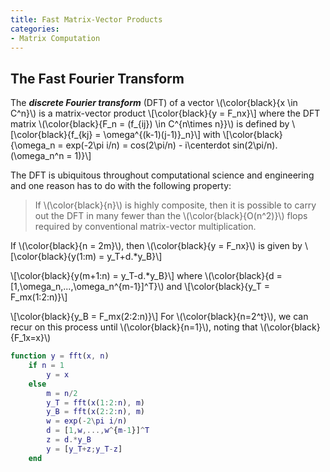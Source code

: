 ```yaml
---
title: Fast Matrix-Vector Products
categories:
- Matrix Computation
---
```


## The Fast Fourier Transform
The ***discrete Fourier transform*** (DFT) of a vector \\(\color{black}{x \in C^n}\\) is a matrix-vector product
\\[\color{black}{y = F_nx}\\]
where the DFT matrix \\(\color{black}{F_n = (f_{ij}) \in C^{n\times n}}\\) is defined by
\\[\color{black}{f_{kj} = \omega^{(k-1)(j-1)}_n}\\]
with
\\[\color{black}{\omega_n = exp(-2\pi i/n) = cos(2\pi/n) - i\centerdot sin(2\pi/n).(\omega_n^n = 1)}\\]

The DFT is ubiquitous throughout computational science and engineering and one reason has to do with the following property:
> If \\(\color{black}{n}\\) is highly composite, then it is possible to carry out the DFT in many fewer than the \\(\color{black}{O(n^2)}\\) flops required by conventional matrix-vector multiplication.

If \\(\color{black}{n = 2m}\\), then \\(\color{black}{y = F_nx}\\) is given by
\\[\color{black}{y(1:m) = y_T+d.*y_B}\\]

\\[\color{black}{y(m+1:n) = y_T-d.*y_B}\\]
where \\(\color{black}{d = [1,\omega_n,...,\omega_n^{m-1}]^T}\\) and
\\[\color{black}{y_T = F_mx(1:2:n)}\\]

\\[\color{black}{y_B = F_mx(2:2:n)}\\]
For \\(\color{black}{n=2^t}\\), we can recur on this process until \\(\color{black}{n=1}\\), noting that \\(\color{black}{F_1x=x}\\)
```Matlab
function y = fft(x, n)
    if n = 1
        y = x
    else
        m = n/2
        y_T = fft(x(1:2:n), m)
        y_B = fft(x(2:2:n), m)
        w = exp(-2\pi i/n)
        d = [1,w,...,w^{m-1}]^T
        z = d.*y_B
        y = [y_T+z;y_T-z]
    end
```
